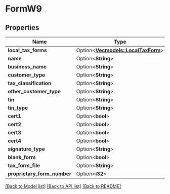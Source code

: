 # FormW9

## Properties

Name | Type | Description | Notes
------------ | ------------- | ------------- | -------------
**local_tax_forms** | Option<[**Vec<models::LocalTaxForm>**](LocalTaxForm.md)> |  | [optional]
**name** | Option<**String**> |  | [optional]
**business_name** | Option<**String**> |  | [optional]
**customer_type** | Option<**String**> |  | [optional]
**tax_classification** | Option<**String**> |  | [optional]
**other_customer_type** | Option<**String**> |  | [optional]
**tin** | Option<**String**> |  | [optional]
**tin_type** | Option<**String**> |  | [optional]
**cert1** | Option<**bool**> |  | [optional]
**cert2** | Option<**bool**> |  | [optional]
**cert3** | Option<**bool**> |  | [optional]
**cert4** | Option<**bool**> |  | [optional]
**signature_type** | Option<**String**> |  | [optional]
**blank_form** | Option<**bool**> |  | [optional]
**tax_form_file** | Option<**String**> |  | [optional]
**proprietary_form_number** | Option<**i32**> |  | [optional]

[[Back to Model list]](../README.md#documentation-for-models) [[Back to API list]](../README.md#documentation-for-api-endpoints) [[Back to README]](../README.md)


